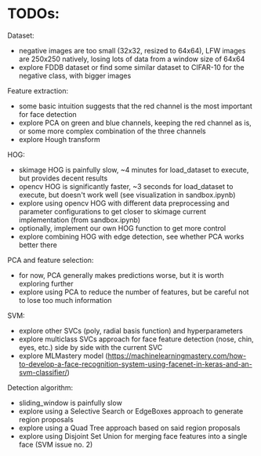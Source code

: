 # TODOs:

Dataset:
- negative images are too small (32x32, resized to 64x64), LFW images are 250x250 natively, losing lots of data from a window size of 64x64
- explore FDDB dataset or find some similar dataset to CIFAR-10 for the negative class, with bigger images

Feature extraction:
- some basic intuition suggests that the red channel is the most important for face detection
- explore PCA on green and blue channels, keeping the red channel as is, or some more complex combination of the three channels
- explore Hough transform

HOG:
- skimage HOG is painfully slow, ~4 minutes for load_dataset to execute, but provides decent results
- opencv HOG is significantly faster, ~3 seconds for load_dataset to execute, but doesn't work well (see visualization in sandbox.ipynb)
- explore using opencv HOG with different data preprocessing and parameter configurations to get closer to skimage current implementation (from sandbox.ipynb)
- optionally, implement our own HOG function to get more control
- explore combining HOG with edge detection, see whether PCA works better there

PCA and feature selection:
- for now, PCA generally makes predictions worse, but it is worth exploring further
- explore using PCA to reduce the number of features, but be careful not to lose too much information

SVM:
- explore other SVCs (poly, radial basis function) and hyperparameters
- explore multiclass SVCs approach for face feature detection (nose, chin, eyes, etc.) side by side with the current SVC
- explore MLMastery model (https://machinelearningmastery.com/how-to-develop-a-face-recognition-system-using-facenet-in-keras-and-an-svm-classifier/)

Detection algorithm:
- sliding_window is painfully slow
- explore using a Selective Search or EdgeBoxes approach to generate region proposals
- explore using a Quad Tree approach based on said region proposals
- explore using Disjoint Set Union for merging face features into a single face (SVM issue no. 2)

